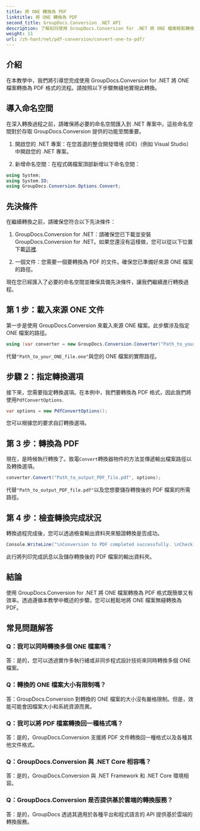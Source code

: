```yaml
---
title: 將 ONE 轉換為 PDF
linktitle: 將 ONE 轉換為 PDF
second_title: GroupDocs.Conversion .NET API
description: 了解如何使用 GroupDocs.Conversion for .NET 將 ONE 檔案輕鬆轉換為 PDF 格式。請遵循我們的逐步指南。
weight: 11
url: /zh-hant/net/pdf-conversion/convert-one-to-pdf/
---
```

## 介紹

在本教學中，我們將引導您完成使用 GroupDocs.Conversion for .NET 將 ONE 檔案轉換為 PDF 格式的流程。請按照以下步驟無縫地實現此轉換。

## 導入命名空間

在深入轉換過程之前，請確保將必要的命名空間匯入到 .NET 專案中。這些命名空間對於存取 GroupDocs.Conversion 提供的功能至關重要。

1. 開啟您的 .NET 專案：在您首選的整合開發環境 (IDE)（例如 Visual Studio）中開啟您的 .NET 專案。

2. 新增命名空間：在程式碼檔案頂部新增以下命名空間：

```csharp
using System;
using System.IO;
using GroupDocs.Conversion.Options.Convert;
```

## 先決條件

在繼續轉換之前，請確保您符合以下先決條件：

1.  GroupDocs.Conversion for .NET：請確保您已下載並安裝 GroupDocs.Conversion for .NET。如果您還沒有這樣做，您可以從以下位置下載[這裡](https://releases.groupdocs.com/conversion/net/).

2. 一個文件：您需要一個要轉換為 PDF 的文件。確保您已準備好來源 ONE 檔案的路徑。

現在您已經匯入了必要的命名空間並確保具備先決條件，讓我們繼續進行轉換過程。

## 第 1 步：載入來源 ONE 文件

第一步是使用 GroupDocs.Conversion 來載入來源 ONE 檔案。此步驟涉及指定 ONE 檔案的路徑。

```csharp
using (var converter = new GroupDocs.Conversion.Converter("Path_to_your_ONE_file.one"))
```

代替`"Path_to_your_ONE_file.one"`與您的 ONE 檔案的實際路徑。

## 步驟 2：指定轉換選項

接下來，您需要指定轉換選項。在本例中，我們要轉換為 PDF 格式，因此我們將使用`PdfConvertOptions`.

```csharp
var options = new PdfConvertOptions();
```

您可以根據您的要求自訂轉換選項。

## 第 3 步：轉換為 PDF

現在，是時候執行轉換了。致電`Convert`轉換器物件的方法並傳遞輸出檔案路徑以及轉換選項。

```csharp
converter.Convert("Path_to_output_PDF_file.pdf", options);
```

代替`"Path_to_output_PDF_file.pdf"`以及您想要儲存轉換後的 PDF 檔案的所需路徑。

## 第 4 步：檢查轉換完成狀況

轉換過程完成後，您可以透過檢查輸出資料夾來驗證轉換是否成功。

```csharp
Console.WriteLine("\nConversion to PDF completed successfully. \nCheck output in {0}", outputFolder);
```

此行將列印完成訊息以及儲存轉換後的 PDF 檔案的輸出資料夾。

## 結論

使用 GroupDocs.Conversion for .NET 將 ONE 檔案轉換為 PDF 格式既簡單又有效率。透過遵循本教學中概述的步驟，您可以輕鬆地將 ONE 檔案無縫轉換為 PDF。

## 常見問題解答

### Q：我可以同時轉換多個 ONE 檔案嗎？

答：是的，您可以透過實作多執行緒或非同步程式設計技術來同時轉換多個 ONE 檔案。

### Q：轉換的 ONE 檔案大小有限制嗎？

答：GroupDocs.Conversion 對轉換的 ONE 檔案的大小沒有嚴格限制。但是，效能可能會因檔案大小和系統資源而異。

### Q：我可以將 PDF 檔案轉換回一種格式嗎？

答：是的，GroupDocs.Conversion 支援將 PDF 文件轉換回一種格式以及各種其他文件格式。

### Q：GroupDocs.Conversion 與 .NET Core 相容嗎？

答：是的，GroupDocs.Conversion 與 .NET Framework 和 .NET Core 環境相容。

### Q：GroupDocs.Conversion 是否提供基於雲端的轉換服務？

答：是的，GroupDocs 透過其適用於各種平台和程式語言的 API 提供基於雲端的轉換服務。